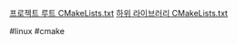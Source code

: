 

[프로젝트 루트 CMakeLists.txt](file:///home/bae/Dropbox/Projects/CppStudy/CMakeLists.txt)
[하위 라이브러리 CMakeLists.txt](file:///home/bae/Dropbox/Projects/CppStudy/Study/CMakeLists.txt)

#linux #cmake
